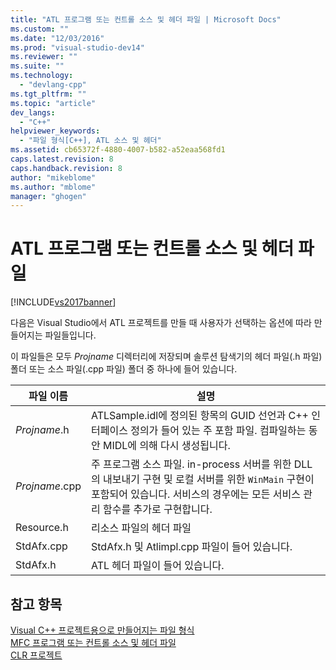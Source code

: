 ```yaml
---
title: "ATL 프로그램 또는 컨트롤 소스 및 헤더 파일 | Microsoft Docs"
ms.custom: ""
ms.date: "12/03/2016"
ms.prod: "visual-studio-dev14"
ms.reviewer: ""
ms.suite: ""
ms.technology: 
  - "devlang-cpp"
ms.tgt_pltfrm: ""
ms.topic: "article"
dev_langs: 
  - "C++"
helpviewer_keywords: 
  - "파일 형식[C++], ATL 소스 및 헤더"
ms.assetid: cb65372f-4880-4007-b582-a52eaa568fd1
caps.latest.revision: 8
caps.handback.revision: 8
author: "mikeblome"
ms.author: "mblome"
manager: "ghogen"
---
```

# ATL 프로그램 또는 컨트롤 소스 및 헤더 파일
[!INCLUDE[vs2017banner](../assembler/inline/includes/vs2017banner.md)]

다음은 Visual Studio에서 ATL 프로젝트를 만들 때 사용자가 선택하는 옵션에 따라 만들어지는 파일들입니다.  
  
 이 파일들은 모두 *Projname* 디렉터리에 저장되며 솔루션 탐색기의 헤더 파일\(.h 파일\) 폴더 또는 소스 파일\(.cpp 파일\) 폴더 중 하나에 들어 있습니다.  
  
|파일 이름|설명|  
|-----------|--------|  
|*Projname*.h|ATLSample.idl에 정의된 항목의 GUID 선언과 C\+\+ 인터페이스 정의가 들어 있는 주 포함 파일.  컴파일하는 동안 MIDL에 의해 다시 생성됩니다.|  
|*Projname*.cpp|주 프로그램 소스 파일.  in\-process 서버를 위한 DLL의 내보내기 구현 및 로컬 서버를 위한 `WinMain` 구현이 포함되어 있습니다.  서비스의 경우에는 모든 서비스 관리 함수를 추가로 구현합니다.|  
|Resource.h|리소스 파일의 헤더 파일|  
|StdAfx.cpp|StdAfx.h 및 Atlimpl.cpp 파일이 들어 있습니다.|  
|StdAfx.h|ATL 헤더 파일이 들어 있습니다.|  
  
## 참고 항목  
 [Visual C\+\+ 프로젝트용으로 만들어지는 파일 형식](../ide/file-types-created-for-visual-cpp-projects.md)   
 [MFC 프로그램 또는 컨트롤 소스 및 헤더 파일](../ide/mfc-program-or-control-source-and-header-files.md)   
 [CLR 프로젝트](../ide/files-created-for-clr-projects.md)